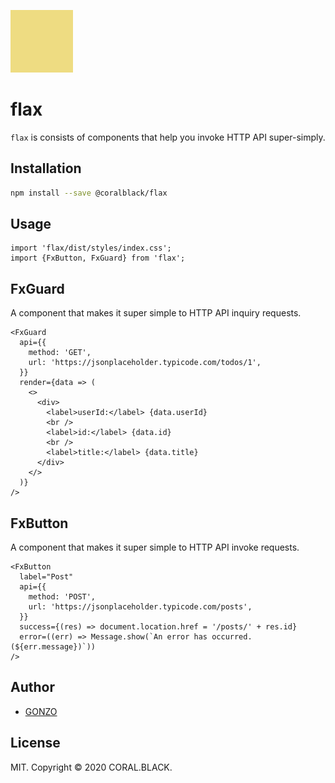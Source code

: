 ![flax](./flax.png)

# flax

`flax` is consists of components that help you invoke HTTP API super-simply.

## Installation

```bash
npm install --save @coralblack/flax
```

## Usage

```tsx
import 'flax/dist/styles/index.css';
import {FxButton, FxGuard} from 'flax';
```

## FxGuard

A component that makes it super simple to HTTP API inquiry requests.

```tsx
<FxGuard
  api={{
    method: 'GET',
    url: 'https://jsonplaceholder.typicode.com/todos/1',
  }}
  render={data => (
    <>
      <div>
        <label>userId:</label> {data.userId}
        <br />
        <label>id:</label> {data.id}
        <br />
        <label>title:</label> {data.title}
      </div>
    </>
  )}
/>
```

## FxButton

A component that makes it super simple to HTTP API invoke requests.

```tsx
<FxButton
  label="Post"
  api={{
    method: 'POST',
    url: 'https://jsonplaceholder.typicode.com/posts',
  }}
  success={(res) => document.location.href = '/posts/' + res.id}
  error=((err) => Message.show(`An error has occurred. (${err.message})`))
/>
```

## Author

- [GONZO](https://github.com/why2pac)

## License

MIT. Copyright &copy; 2020 CORAL.BLACK.
